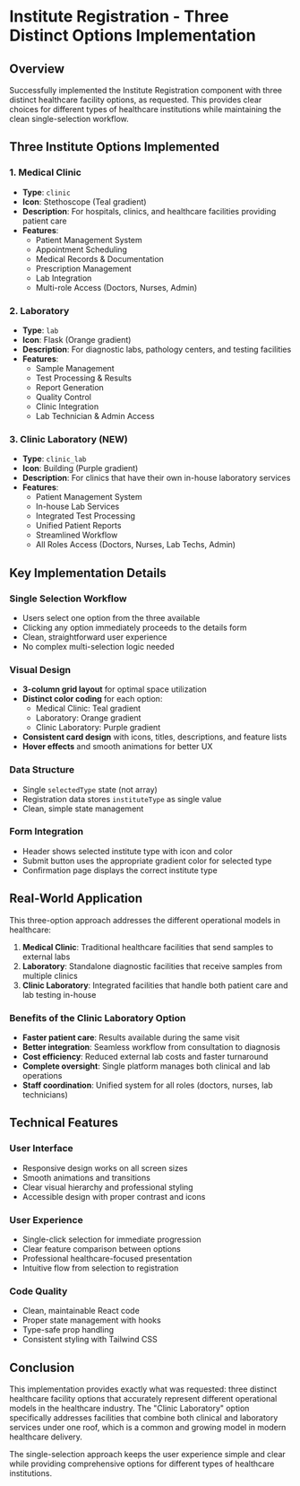 # Institute Registration - Three Distinct Options Implementation

## Overview
Successfully implemented the Institute Registration component with three distinct healthcare facility options, as requested. This provides clear choices for different types of healthcare institutions while maintaining the clean single-selection workflow.

## Three Institute Options Implemented

### 1. Medical Clinic
- **Type**: `clinic`
- **Icon**: Stethoscope (Teal gradient)
- **Description**: For hospitals, clinics, and healthcare facilities providing patient care
- **Features**:
  - Patient Management System
  - Appointment Scheduling
  - Medical Records & Documentation
  - Prescription Management
  - Lab Integration
  - Multi-role Access (Doctors, Nurses, Admin)

### 2. Laboratory
- **Type**: `lab`
- **Icon**: Flask (Orange gradient)
- **Description**: For diagnostic labs, pathology centers, and testing facilities
- **Features**:
  - Sample Management
  - Test Processing & Results
  - Report Generation
  - Quality Control
  - Clinic Integration
  - Lab Technician & Admin Access

### 3. Clinic Laboratory (NEW)
- **Type**: `clinic_lab`
- **Icon**: Building (Purple gradient)
- **Description**: For clinics that have their own in-house laboratory services
- **Features**:
  - Patient Management System
  - In-house Lab Services
  - Integrated Test Processing
  - Unified Patient Reports
  - Streamlined Workflow
  - All Roles Access (Doctors, Nurses, Lab Techs, Admin)

## Key Implementation Details

### Single Selection Workflow
- Users select one option from the three available
- Clicking any option immediately proceeds to the details form
- Clean, straightforward user experience
- No complex multi-selection logic needed

### Visual Design
- **3-column grid layout** for optimal space utilization
- **Distinct color coding** for each option:
  - Medical Clinic: Teal gradient
  - Laboratory: Orange gradient
  - Clinic Laboratory: Purple gradient
- **Consistent card design** with icons, titles, descriptions, and feature lists
- **Hover effects** and smooth animations for better UX

### Data Structure
- Single `selectedType` state (not array)
- Registration data stores `instituteType` as single value
- Clean, simple state management

### Form Integration
- Header shows selected institute type with icon and color
- Submit button uses the appropriate gradient color for selected type
- Confirmation page displays the correct institute type

## Real-World Application

This three-option approach addresses the different operational models in healthcare:

1. **Medical Clinic**: Traditional healthcare facilities that send samples to external labs
2. **Laboratory**: Standalone diagnostic facilities that receive samples from multiple clinics
3. **Clinic Laboratory**: Integrated facilities that handle both patient care and lab testing in-house

### Benefits of the Clinic Laboratory Option
- **Faster patient care**: Results available during the same visit
- **Better integration**: Seamless workflow from consultation to diagnosis
- **Cost efficiency**: Reduced external lab costs and faster turnaround
- **Complete oversight**: Single platform manages both clinical and lab operations
- **Staff coordination**: Unified system for all roles (doctors, nurses, lab technicians)

## Technical Features

### User Interface
- Responsive design works on all screen sizes
- Smooth animations and transitions
- Clear visual hierarchy and professional styling
- Accessible design with proper contrast and icons

### User Experience
- Single-click selection for immediate progression
- Clear feature comparison between options
- Professional healthcare-focused presentation
- Intuitive flow from selection to registration

### Code Quality
- Clean, maintainable React code
- Proper state management with hooks
- Type-safe prop handling
- Consistent styling with Tailwind CSS

## Conclusion

This implementation provides exactly what was requested: three distinct healthcare facility options that accurately represent different operational models in the healthcare industry. The "Clinic Laboratory" option specifically addresses facilities that combine both clinical and laboratory services under one roof, which is a common and growing model in modern healthcare delivery.

The single-selection approach keeps the user experience simple and clear while providing comprehensive options for different types of healthcare institutions.
